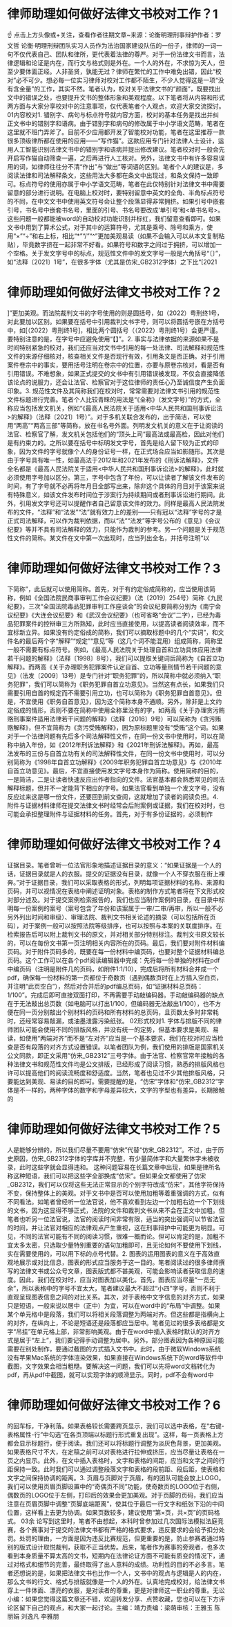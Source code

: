 # 律师助理如何做好法律文书校对工作？1

☝ 点击上方头像或+关注，查看作者往期文章~来源：论衡明理刑事辩护作者：罗文哲 论衡·明理刑辩团队实习人员作为法治国家建设队伍的一份子，律师的一词一句不仅代表自己、团队和律所，更代表着法律的尊严。对于一份法律文书而言，法律逻辑和论证是内在，而行文与格式则是外在。一个人的外在，不求惊为天人，但至少要体面正经。人非圣贤，孰能无过？律师在繁忙的工作中难免出错，因此“校对”必不可少。想必每一位实习律师对校对工作都不陌生，不少人觉得这是一项“没有含金量”的工作，其实不然。笔者认为，校对关乎法律文书的“颜面”，既要找出文中的错误之处，也要提升文书的整体形象和美观程度。以下笔者将从内容和形式两方面与大家分享校对中的注意事项，仅代表笔者个人观点，欢迎大家交流探讨。 01内容校对1. 错别字、病句与标点符号就内容方面，校对的基本任务是找出并纠正文书中的错别字和语病。由于错别字和病句的修改属于中小学语文范畴，笔者在这里就不班门弄斧了。目前不少应用都开发了智能校对功能，笔者在这里推荐一款很多顶级律所都在使用的应用——“写作猫”。这款应用专门针对法律人士设计，运用人工智能识别法律文书中的错别字和语病并提出修改建议。笔者校对时一般会先开启写作猫自动筛查一遍，之后再进行人工核对。另外，法律文书中有许多容易误用的词，如律师往往分不清“作出”与“做出”等词语的区别。笔者个人的建议是，多阅读法律和司法解释条文，这些用法大多都在条文中出现过，和条文保持一致即可。标点符号的使用亦属于中小学语文范畴，笔者在此仅特别针对法律文书中需要留意的部分进行说明。在电脑上校对时，要特别留意中英文的全角、半角标点符号的不同，在中文文书中使用英文符号会让整个段落显得非常拥挤。如果引号中嵌套引号，书名号中嵌套书名号，里面的引号、书名号要改成‘单引号’和<单书名号>。这些问题一般都能被word的自动校对功能识别并标红，我们留意查看即可。如果文书中用到了算术公式，对于其中的运算符号，尤其是乘号、除号和乘方，使用“×”“÷”和右上标，相比“*”“/”“^”更加美观易读（如果不会输入可以从本文复制粘贴），毕竟数字挤在一起非常不好看。如果符号和数字之间过于拥挤，可以增加一个空格。关于发文字号中的标点，规范性文件中的发文字号一般是六角括号“〔〕”，如“法释〔2021〕1号”，在很多字体（尤其是仿宋_GB2312字体）之下比“[2021

# 律师助理如何做好法律文书校对工作？2

]”更加美观。而法院裁判文书的字号使用的则是圆括号，如（2022）粤刑终1号，对此要加以区别。如果要在括号中引用裁判文书字号，则可以将圆括号嵌在方括号中，如[（2022）粤刑终1号]，相比两个圆括号（（2022）粤刑终1号）会更严谨。要特别注意的是，在字号中应避免使用“【】”。2. 事实与法律依据的来源如果不是时间特别紧急的校对，我们还应当对文书中引用的每一处法律、司法解释和规范性文件的来源仔细核对，核查相关文件是否现行有效，引用条文是否正确。对于引用案件卷宗中的事实，要用括号注明在卷宗中的位置，亦要与原卷宗核对，看是否有引用错误。不难想象，如果正式提交的文书中有引用错误被发现，不仅会直接降低该论点的说服力，还会让法官、检察官对于这位律师的责任心乃至诚信度产生负面印象。3. 规范性文件及其简称我们在校对时，常常需要对法律文书引用的规范性文件标题进行完善。笔者个人比较青睐的用法是“《全称》（发文字号）”的方式，全称应当包括发文机关，例如“《最高人民法院关于适用<中华人民共和国刑事诉讼法>的解释》（法释〔2021〕1号）”。对于多机关联合发布的，出于简洁，可以使用“两高”“两高三部”等简称，放在书名号外面。列明发文机关的意义在于让阅读的法官、检察官了解，发文机关包括他们的“顶头上司”最高法或最高检，因此对他们是有约束力的。之所以要在括号中标明发文字号，首先是给人留下较为正式的印象，因为文件的字号就像个人的身份证号一样，在正式场合应当如影随形。其次是由于字号具有唯一性，如最高法于2012年和2021年发布的《刑诉法解释》，文件全名都是《最高人民法院关于适用<中华人民共和国刑事诉讼法>的解释》，此时就必须使用字号加以区分。第三，字号中包含了年份，可以让读者了解该文件发布的时间，有了字号就不必再将年月日全部写出来，除非这个具体的月日对于该案来说有特殊意义，如该文件发布时间位于涉案行为持续期间或者刑事诉讼进行期间。此外，引用发文字号还可以提醒作者自己留意该文件的效力。同样是最高人民法院发布的文件，“法释”和“法发”“法”就有效力上的差别——只有冠以“法释”字号的才是正式司法解释，可以作为裁判依据，而以“法”“法发”等字号公布的《意见》《会议纪要》等并不具有司法解释的效力，只能作为裁判的参考。另一个问题是关于规范性文件的简称。某文件在文中第一次出现时，应当列出全名，并括号注明“以

# 律师助理如何做好法律文书校对工作？3

下简称”，此后就可以使用简称。首先，对于有约定俗成简称的，应当使用该简称，例如《全国法院民商事审判工作会议纪要》（法〔2019〕254号）简称《九民纪要》，三次“全国法院毒品犯罪审判工作座谈会”的会议纪要简称分别为《南宁会议纪要》《大连会议纪要》和《武汉会议纪要》（也可省略“会议”二字），已经为毒品犯罪案件的控辩审三方所熟知，此时应当直接使用，以提高读者阅读效率，而不宜标新立异。如果没有约定俗成的简称，我们可以摘取标题中的几个“实词”，和文件名的最后两个字“解释”“规定”“意见”等（这几个词不能混用）组成简称，简称里一般不需要有标点符号。例如，《最高人民法院关于处理自首和立功具体应用法律若干问题的解释》（法释〔1998〕8号），我们可以提取关键词后简称为《自首立功解释》。而两高《关于办理职务犯罪案件认定自首、立功等量刑情节若干问题的意见》（法发〔2009〕13号）是专门针对“职务犯罪”的，所以简称中就必须纳入“职务犯罪”，我们可以简称为《职务犯罪自首立功意见》。当然这有点长，如果我们只需要引用自首的规定而不需要引用立功，也可以简称为《职务犯罪自首意见》。但是，不宜使用《职务自首意见》，因为这个简称本身不通顺。另外，除非是上文约定俗成的情形，否则不要在简称中使用全称里没有的字，如两高《关于办理贪污贿赂刑事案件适用法律若干问题的解释》（法释〔2016〕9号）可以简称为《贪污贿赂解释》，但不宜简称为《贪污受贿解释》，因为原标题里没有“受贿”这个词。如果对于一个法律问题有先后多个司法解释性文件，在同一份文书中使用时，可以在简称中纳入年份，如《2012年刑诉法解释》和《2021年刑诉法解释》。再如，最高法发布的三份与自首立功有关的司法解释性文件，在同一份文书中使用时，可以分别简称为《1998年自首立功解释》《2009年职务犯罪自首立功意见》与《2010年自首立功意见》。最后，不宜直接使用发文字号本身作为简称。使用简称的目的，一是简洁，二是让读者快速反应出作者指向的文件。法官基本都会熟悉常见的司法解释标题，但并不一定能背下相应的字号。如果法官看到单独一个发文字号，没有反应过来这是哪一份文件，还要回到前文查阅，这就增加了读者的阅读负担。4. 附件与证据材料律师在提交法律文书时经常会后附案例或证据，我们在校对时，也可能会承担整理附件与证据材料的任务。首先，对于有多份证据的，必须制作

# 律师助理如何做好法律文书校对工作？4

证据目录。笔者曾听一位法官形象地描述证据目录的意义：“如果证据是一个人的话，证据目录就是人的衣服。提交的证据没有目录，就像一个人不穿衣服在街上裸奔。”对于证据目录，我们可以采取表格的形式，列明每项证据材料的名称、来源和页码，并可以视情况在表格中阐述证明对象。表格的制作方式笔者将在下文形式校对部分述及。对于提交案例检索报告的，我们也应当制作案例的目录，在目录中标明每一份案例的案号（案号包含了年份和该案属于一审/二审/再审，所以一般不必另外列出时间和审级）、审理法院、裁判文书相关论述的摘录（可以包括所在页码），对于案例一般可以按照法院等级排序，也可以按照与本案的关联度排序。在检索报告后可以附上裁判文书的原文，并对相关部分特别标注。裁判文书原文较长的，可以在每份文书第一页注明相关内容所在的页码。最后，我们要对附件材料编页码。对于附件页码多的，既要在每一份材料中编页码，也要对整个证据材料编总页码。这个工作可以在各个pdf阅读编辑器中完成：先将每一份单独的材料在pdf中编页码（注明是附件几的页码，如附件1:1/10），完成后将所有材料合并成一个pdf，确保每一份材料的第一页都位于奇数页（遇到偶数页时在上方插入空白页，并注明“此页空白”），然后对合并后的pdf编总页码，如“证据材料总页码：1/100”。完成后即可直接双面打印，不再需要手动敲编码器。手动敲编码器的缺点在于无法敲出总页数（如电脑可以打出1/100，但编码器无法敲出1/100），也不方便在同一页分别敲出个别材料的页码和所有材料的总页码，且页数太多时非常耗时，还经常容易敲漏，或油墨泄露污染纸张。 02形式校对1. 字体与排版不同的律师团队可能会使用不同的排版风格，并没有统一的定势，但基本要求是美观、易读，如使用“两端对齐”而不是“左对齐”应当是一个基本要求，我们在校对时应当检查是否有段落的对齐方式设置错误。以笔者团队为例，我们使用的排版是国家机关公文同款，即正文采用“仿宋_GB2312”三号字体。由于法官、检察官常年接触的各种法律文书和规范性文件均是公文排版，已经形成了阅读习惯，熟悉的排版风格也许可以提高他们的阅读流畅度和舒适度。当然，笔者也见过不少其他排版风格，只要能达到美观、易读的目的即可。需要提醒的是，“仿宋”字体和“仿宋_GB2312”字体是不一样的，两种字体的数字和字母差异较大，文字的字型也有差异，长期接触的

# 律师助理如何做好法律文书校对工作？5

人是能够分辨的，所以我们尽量不要用“仿宋”代替“仿宋_GB2312”。不过，由于历史原因，仿宋_GB2312字体的字库并不完整，有少量简体字和大量繁体字未被收录，此时这些字就会显得违和。   这种问题容易在长篇文章中出现，如果是律所名称这种短语，我们可以把这些字全部换成“仿宋”。但如果全文都使用了仿宋_GB2312，我们可以仅将这些无法正常显示的个别字符改成“仿宋”，其他字符保持不变，保持整体上的美观。对于文书中是否可以使用加粗等着重强调的方式，似有不同看法。如笔者曾经听一位法官说，他不喜欢看到左边一个加粗右边一个下划线的文书，因为这显得不够正式，法院的文件和裁判文书从来不会在正文中加粗。但笔者也听另一位法官说，法官的阅读时间非常有限，适当的突出强调可以节省法官的时间，并让法官对相应的法律观点产生重视，这在刑事辩护中可能更为明显。可见，不同的法官可能有不同的阅读习惯，很难一概而论。但可以肯定的是，加粗不宜太多太密，只选取少量特别重要的语句加粗即可，且无论如何不要使用下划线，实在需要使用的，可以用下标的点号代替。2. 图表的运用图表的意义在于高效直观地展示或对比信息，图表的形式应当服务于这一目的。笔者阅读过的很多律师撰写的法律文书或公众号文章，图表版式都不甚美观，可能会影响读者获取信息的速度。因此，我们在校对时，应当对图表加以美化。首先，图表应当尽量“一览无余”，所以表格中的字号不宜太大，笔者建议最大不超过“小四”字号，否则不利于直观呈现图表信息之间的对比关系。其次，对于表格中文字信息的对齐方式，如果只是短语，一般来说以居中（正中）为宜，可以在word中的“布局”中调整。如果某个单元格中是段落，我们可以将相关段落调整为两端对齐。但这些都是指横向上的对齐，在纵向上，不论是短语还是段落都应当居中。笔者见过的很多表格都是文字“吊挂”在单元格上部，非常影响美观。由于在word中插入表格时默认的对齐方式是居于“左上”，我们要记得手动调整为居中。另外，部分图表因为各种原因可能需要在别处制作，要通过截图的方式插入文书中。此时，由于微软Windows系统没有苹果Mac系统的字体渲染效果，如果直接在Windows系统下的word等软件中截图，文字效果会相当粗糙。要解决这一问题，我们可以先将word文档转化为pdf，再从pdf中截图，就可以实现字体的顺滑显示。同时，pdf不会有word中

# 律师助理如何做好法律文书校对工作？6

的回车标，干净利落。如果表格较长需要跨页显示，我们可以选中表格，在“右键-表格属性-行”中勾选“在各页顶端以标题行形式重复出现”。这样，每一页表格上方都会显示标题行，便于阅读。我们还可以将标题行调整为淡灰色背景，更加美观。如果表格尺寸不大，在定稿之前可以对表格进行拉伸或挤压，应当尽量让表格在一页之内显示。此外，在文中插入表格时，文字和表格的间距，应当和文字之间的行距保持一致。此时我们可以通过调整段落文字和表格的段前距、段后距，使表格和文字之间保持协调的距离。3. 页眉与页脚对于页眉，有的团队可能会放上LOGO。我们可以使用页眉页脚设置中的“奇偶页不同”功能，使奇数页的LOGO位于右侧，偶数页的LOGO位于左侧，打印后的效果会更加美观。对于页脚的页码，我们应当注意在页眉页脚中调整“页脚底端距离”，使其位于最后一行文字和纸张下沿的中间位置，这样看上去更为协调。如果页数较多，建议使用“第×页，共×页”的页码格式。 03余 论写到这里时，笔者不由想起，本科时曾参加过几次国际法模拟法庭竞赛，各个赛事对于提交的法律文书都有严格的格式要求，违反要求的会给予扣分处罚。处罚的理由，一方面是因为违反比赛规范，但更重要的是，防止参赛者通过特别的版式设计取悦裁判，获取不正当优势。后来，笔者作为赛事的旁观者，也多次看到本身质量不算太高的文书，短期内在法律论证方面不可能有质变的情况下，通过对格式和细节的完善，最终取得了出人意料的成绩。功利性的目的不必多言。笔者还想说的是，如果把法律文书也比作一个人，文书中的观点与逻辑是人的内在，那么文书的行文、格式与排版就像是一个人的外在。认真地完成校对，给法律文书穿上一件体面、漂亮的衣服，是对读者的尊重，更是对律师这一职业的尊重。无讼小编：如果您觉得这篇文章还不错，欢迎转发分享、点赞收藏，您也可以在下方评论区留下自己的观点，和大家一起讨论。主编：靖力责编：梁萌审核：王雅玉 陈丽娟 刘逸凡 李雅朋

